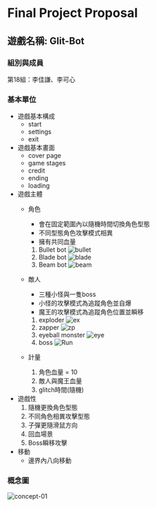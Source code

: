 # Final Project Proposal

## 遊戲名稱: Glit-Bot
### 組別與成員
第18組：李佳謙、李可心
### 基本單位
- 遊戲基本構成
    - start
    - settings
    - exit
- 遊戲基本畫面
    - cover page
    - game stages
    - credit
    - ending
    - loading
- 遊戲主體
    - 角色
        - 會在固定範圍內以隨機時間切換角色型態
        - 不同型態角色攻擊模式相異
        - 擁有共同血量
        1. Bullet bot
        ![bullet](https://hackmd.io/_uploads/r1esQsvua.png)
        2. Blade bot
        ![blade](https://hackmd.io/_uploads/ry1nmsvua.png)
        3. Beam bot
        ![beam](https://hackmd.io/_uploads/HkzgEsDup.png)

    - 敵人
        - 三種小怪與一隻boss
        - 小怪的攻擊模式為追蹤角色並自爆
        - 魔王的攻擊模式為追蹤角色位置並瞬移
        1. exploder
        ![ex](https://hackmd.io/_uploads/HyqHSjPOa.png)
        2. zapper
        ![zp](https://hackmd.io/_uploads/rkVIHoPua.png)
        3. eyeball monster
        ![eye](https://hackmd.io/_uploads/SkaUSsPuT.png)
        4. boss
        ![Run](https://hackmd.io/_uploads/SydYrsvOp.gif)

    - 計量
        1. 角色血量 = 10
        2. 敵人與魔王血量
        3. glitch時間(隨機)
- 遊戲性
    1. 隨機更換角色型態
    2. 不同角色相異攻擊型態
    3. 子彈更隨滑鼠方向
    4. 回血場景
    5. Boss瞬移攻擊
- 移動
    - 邊界內八向移動
### 概念圖

![concept-01](https://hackmd.io/_uploads/Sy1L8iP_6.png)


